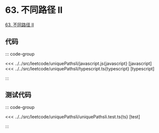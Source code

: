 # 63. 不同路径 II

[63. 不同路径 II](https://leetcode.cn/problems/unique-paths-ii/description/)

## 代码

::: code-group

<<< ../../src/leetcode/uniquePathsIi/javascript.js{javascript} [javascript]
<<< ../../src/leetcode/uniquePathsIi/typescript.ts{typescript} [typescript]

:::

## 测试代码

::: code-group

<<< ../../src/leetcode/uniquePathsIi/uniquePathsIi.test.ts{ts} [test]

:::
